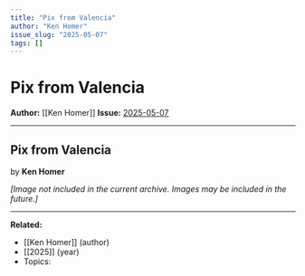 ```yaml
---
title: "Pix from Valencia"
author: "Ken Homer"
issue_slug: "2025-05-07"
tags: []
---
```


# Pix from Valencia

**Author:** [[Ken Homer]]
**Issue:** [2025-05-07](https://plex.collectivesensecommons.org/2025-05-07/)

---

## Pix from Valencia
by **Ken Homer**

*[Image not included in the current archive. Images may be included in the future.]*

---

**Related:**
- [[Ken Homer]] (author)
- [[2025]] (year)
- Topics: 

